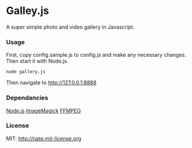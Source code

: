 <h1>Galley.js</h1>
A super simple photo and video gallery in Javascript. 

<h3>Usage</h3>
First, copy config.sample.js to config.js and make any necessary changes. Then start it with Node.js.

    node gallery.js

Then navigate to http://127.0.0.1:8888

<h3>Dependancies</h3>
<a href="http://nodejs.org" target=_blank>Node.js</a>
<a href="http://www.imagemagick.org" target=_blank>ImageMagick</a>
<a href="http://ffmpeg.org/" target=_blank>FFMPEG</a>

<h3>License</h3>

MIT: http://nate.mit-license.org
